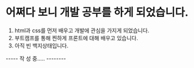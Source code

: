 # 어쩌다 보니 개발 공부를 하게 되었습니다.

1. html과 css를 먼저 배우고 개발에 관심을 가지게 되었습니다.
2. 부트캠프를 통해 찐하게 프론트에 대해 배우고 있습니다.
3. 아직 빈 백지상태입니다.

----- 작 성 중..... --------
